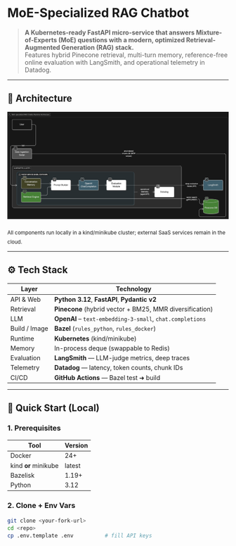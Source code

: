 # MoE-Specialized RAG Chatbot

> **A Kubernetes-ready FastAPI micro-service that answers Mixture-of-Experts (MoE) questions with a modern, optimized Retrieval-Augmented Generation (RAG) stack.**  
> Features hybrid Pinecone retrieval, multi-turn memory, reference-free online evaluation with LangSmith, and operational telemetry in Datadog.

---

## 📐 Architecture

![Runtime Architecture](architecture_diagram.png)

<sub>All components run locally in a kind/minikube cluster; external SaaS services remain in the cloud.</sub>

---

## ⚙️ Tech Stack

| Layer | Technology |
|-------|------------|
| API & Web | **Python 3.12**, **FastAPI**, **Pydantic v2** |
| Retrieval | **Pinecone** (hybrid vector + BM25, MMR diversification) |
| LLM | **OpenAI** – `text-embedding-3-small`, `chat.completions` |
| Build / Image | **Bazel** (`rules_python`, `rules_docker`) |
| Runtime | **Kubernetes** (kind/minikube) |
| Memory | In-process deque (swappable to Redis) |
| Evaluation | **LangSmith** — LLM-judge metrics, deep traces |
| Telemetry | **Datadog** — latency, token counts, chunk IDs |
| CI/CD | **GitHub Actions** — Bazel test ➜ build |

---

## 🚀 Quick Start (Local)

### 1. Prerequisites

| Tool | Version |
|------|---------|
| Docker | 24+ |
| kind **or** minikube | latest |
| Bazelisk | 1.19+ |
| Python | 3.12 |

### 2. Clone + Env Vars

```bash
git clone <your-fork-url>
cd <repo>
cp .env.template .env          # fill API keys
